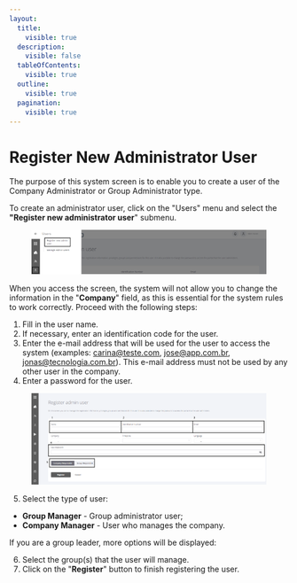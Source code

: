 ```yaml
---
layout:
  title:
    visible: true
  description:
    visible: false
  tableOfContents:
    visible: true
  outline:
    visible: true
  pagination:
    visible: true
---
```


# Register New Administrator User

The purpose of this system screen is to enable you to create a user of the Company Administrator or Group Administrator type.

To create an administrator user, click on the "Users" menu and select the **"Register new administrator user**" submenu.

<figure><img src="../../../.gitbook/assets/Captura de tela 2024-02-14 162704.png" alt=""><figcaption></figcaption></figure>

When you access the screen, the system will not allow you to change the information in the "**Company**" field, as this is essential for the system rules to work correctly. Proceed with the following steps:

1. Fill in the user name.
2. If necessary, enter an identification code for the user.
3. Enter the e-mail address that will be used for the user to access the system (examples: carina@teste.com, jose@app.com.br, jonas@tecnologia.com.br). This e-mail address must not be used by any other user in the company.
4. Enter a password for the user.

<figure><img src="../../../.gitbook/assets/Captura de tela 2024-02-14 162822.png" alt=""><figcaption></figcaption></figure>

5. Select the type of user:

* **Group Manager** - Group administrator user;
* **Company Manager** - User who manages the company.

If you are a group leader, more options will be displayed:

6. Select the group(s) that the user will manage.
7. Click on the "**Register**" button to finish registering the user.
